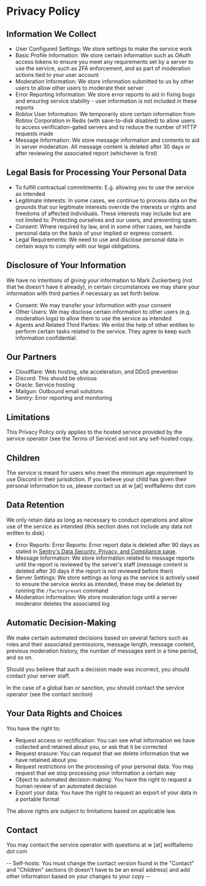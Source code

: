 # Privacy Policy

## Information We Collect

- User Configured Settings: We store settings to make the service work
- Basic Profile Information: We store certain information such as OAuth access tokens to ensure you meet any requirements set by a server to use the service, such as 2FA enforcement, and as part of moderation actions tied to your user account
- Moderation Information: We store information submitted to us by other users to allow other users to moderate their server
- Error Reporting Information: We store error reports to aid in fixing bugs and ensuring service stability - user information is not included in these reports
- Roblox User Information: We temporarily store certain information from Roblox Corporation in Redis (with save-to-disk disabled) to allow users to access verification-gated servers and to reduce the number of HTTP requests made
- Message Information: We store message information and contents to aid in server moderation. All message content is deleted after 30 days or after reviewing the associated report (whichever is first)

## Legal Basis for Processing Your Personal Data

- To fulfill contractual commitments: E.g. allowing you to use the service as intended
- Legitimate interests: In some cases, we continue to process data on the grounds that our legitimate interests override the interests or rights and freedoms of affected individuals. These interests may include but are not limited to: Protecting ourselves and our users, and preventing spam.
- Consent: Where required by law, and in some other cases, we handle personal data on the basis of your implied or express consent.
- Legal Requirements: We need to use and disclose personal data in certain ways to comply with our legal obligations.

## Disclosure of Your Information

We have no intentions of giving your information to Mark Zuckerberg (not that he doesn't have it already), in certain circumstances we may share your information with third parties if necessary as set forth below.

- Consent: We may transfer your information with your consent
- Other Users: We may disclose certain information to other users (e.g. moderation logs) to allow them to use the service as intended
- Agents and Related Third Parties: We enlist the help of other entities to perform certain tasks related to the service. They agree to keep such information confidential.

## Our Partners

- Cloudflare: Web hosting, site acceleration, and DDoS prevention
- Discord: This should be obvious
- Oracle: Service hosting
- Mailgun: Outbound email solutions
- Sentry: Error reporting and monitoring

## Limitations

This Privacy Policy only applies to the hosted service provided by the service operator (see the Terms of Service) and not any self-hosted copy.

## Children

The service is meant for users who meet the minimum age requirement to use Discord in their jurisdiction. If you believe your child has given their personal information to us, please contact us at w [at] wolftallemo dot com

## Data Retention

We only retain data as long as necessary to conduct operations and allow use of the service as intended (this section does not include any data not written to disk)

- Error Reports: Error Reports: Error report data is deleted after 90 days as stated in [Sentry's Data Security, Privacy, and Compliance page](https://sentry.io/security/#data-retention).
- Message Information: We store information related to message reports until the report is reviewed by the server's staff (message content is deleted after 30 days if the report is not reviewed before then)
- Server Settings: We store settings as long as the service is actively used to ensure the service works as intended, these may be deleted by running the `/factoryreset` command
- Moderation Information: We store moderation logs until a server moderator deletes the associated log

## Automatic Decision-Making

We make certain automated decisions based on several factors such as roles and their associated permissions, message length, message content, previous moderation history, the number of messages sent in a time period, and so on.

Should you believe that such a decision made was incorrect, you should contact your server staff.

In the case of a global ban or sanction, you should contact the service operator (see the contact section)

## Your Data Rights and Choices

You have the right to:

- Request access or rectification: You can see what information we have collected and retained about you, or ask that it be corrected
- Request erasure: You can request that we delete information that we have retained about you
- Request restrictions on the processing of your personal data: You may request that we stop processing your information a certain way
- Object to automated decision-making: You have the right to request a human review of an automated decision
- Export your data: You have the right to request an export of your data in a portable format

The above rights are subject to limitations based on applicable law.

## Contact

You may contact the service operator with questions at w [at] wolftallemo dot com

-- Self-hosts: You must change the contact version found in the "Contact" and "Children" sections (it doesn't have to be an email address) and add other information based on your changes to your copy --
